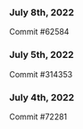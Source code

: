### July 8th, 2022

Commit #62584

### July 5th, 2022

Commit #314353


### July 4th, 2022

Commit #72281
